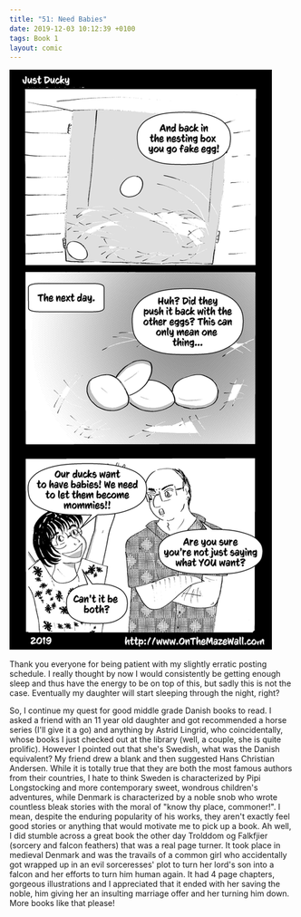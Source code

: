 ```yaml
---
title: "51: Need Babies"
date: 2019-12-03 10:12:39 +0100
tags: Book 1
layout: comic
---
```


![51: Need Babies](/comics/Book_1_-_051_Need_Babies.png)

Thank you everyone for being patient with my slightly erratic posting schedule. I really thought by now I would consistently be getting enough sleep and thus have the energy to be on top of this, but sadly this is not the case. Eventually my daughter will start sleeping through the night, right?

So, I continue my quest for good middle grade Danish books to read. I asked a friend with an 11 year old daughter and got recommended a horse series (I'll give it a go) and anything by Astrid Lingrid, who coincidentally, whose books I just checked out at the library (well, a couple, she is quite prolific). However I pointed out that she's Swedish, what was the Danish equivalent? My friend drew a blank and then suggested Hans Christian Andersen. While it is totally true that they are both the most famous authors from their countries, I hate to think Sweden is characterized by Pipi Longstocking and more contemporary sweet, wondrous children's adventures, while Denmark is characterized by a noble snob who wrote countless bleak stories with the moral of "know thy place, commoner!". I mean, despite the enduring popularity of his works, they aren't exactly feel good stories or anything that would motivate me to pick up a book. Ah well, I did stumble across a great book the other day Trolddom og Falkfjier (sorcery and falcon feathers) that was a real page turner. It took place in medieval Denmark and was the travails of a common girl who accidentally got wrapped up in an evil sorceresses' plot to turn her lord's son into a falcon and her efforts to turn him human again. It had 4 page chapters, gorgeous illustrations and I appreciated that it ended with her saving the noble, him giving her an insulting marriage offer and her turning him down. More books like that please!
